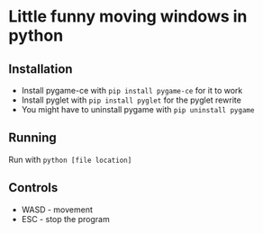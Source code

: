 # Little funny moving windows in python

## Installation
- Install pygame-ce with  ```pip install pygame-ce``` for it to work
- Install pyglet with ```pip install pyglet``` for the pyglet rewrite
- You might have to uninstall pygame with  ```pip uninstall pygame```

## Running
Run with ```python [file location]```

## Controls
- WASD - movement
- ESC - stop the program
